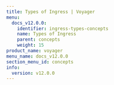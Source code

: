 ```yaml
---
title: Types of Ingress | Voyager
menu:
  docs_v12.0.0:
    identifier: ingress-types-concepts
    name: Types of Ingress
    parent: concepts
    weight: 15
product_name: voyager
menu_name: docs_v12.0.0
section_menu_id: concepts
info:
  version: v12.0.0
---
```


